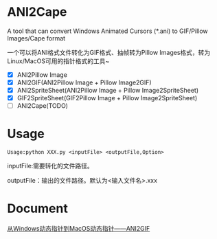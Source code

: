 # ANI2Cape
A tool that can convert Windows Animated Cursors (*.ani) to GIF/Pillow Images/Cape format

一个可以将ANI格式文件转化为GIF格式、抽帧转为Pillow Images格式，转为Linux/MacOS可用的指针格式的工具~

- [x] ANI2Pillow Image
- [x] ANI2GIF(ANI2Pillow Image + Pillow Image2GIF)
- [x] ANI2SpriteSheet(ANI2Pillow Image + Pillow Image2SpriteSheet)
- [x] GIF2SpriteSheet(GIF2Pillow Image + Pillow Image2SpriteSheet)
- [ ] ANI2Cape(TODO)

# Usage
`Usage:python XXX.py <inputFile> <outputFile,Option>`

inputFile:需要转化的文件路径。

outputFile：输出的文件路径。默认为<输入文件名>.xxx

# Document
[从Windows动态指针到MacOS动态指针——ANI2GIF](https://www.bilibili.com/read/cv20591812)
